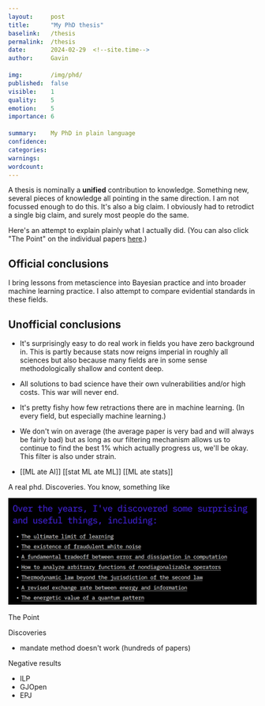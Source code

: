 ```yaml
---
layout:     post
title:      "My PhD thesis"
baselink:   /thesis
permalink:  /thesis
date:       2024-02-29  <!--site.time-->
author:     Gavin

img:        /img/phd/
published:  false
visible:    1
quality:    5
emotion:    5
importance: 6

summary:    My PhD in plain language
confidence: 
categories: 
warnings:   
wordcount:      
---
```



<!-- https://emmabluemke.com/phd-thesis -->


A thesis is nominally a __unified__ contribution to knowledge. Something new, several pieces of knowledge all pointing in the same direction. I am not focussed enough to do this. It's also a big claim. I obviously had to retrodict a single big claim, and surely most people do the same. 
        <!-- - [[concocting a coherent PhD (2023)]] -->

Here's an attempt to explain plainly what I actually did. (You can also click "The Point" on the individual papers <a href="/researches">here</a>.)


## Official conclusions

I bring lessons from metascience into Bayesian practice and into broader machine learning practice. 
I also attempt to compare evidential standards in these fields.


## Unofficial conclusions

* It's surprisingly easy to do real work in fields you have zero background in. This is partly because stats now reigns imperial in roughly all sciences but also because many fields are in some sense methodologically shallow and content deep.

* All solutions to bad science have their own vulnerabilities and/or high costs. This war will never end. 

* It's pretty fishy how few retractions there are in machine learning. (In every field, but especially machine learning.)

* We don't win on average (the average paper is very bad and will always be fairly bad) but as long as our filtering mechanism allows us to continue to find the best 1% which actually progress us, we'll be okay. This filter is also under strain.

* [[ML ate AI]]  [[stat ML ate ML]]  [[ML ate stats]] 

<!-- Here's the kind of thing that one might do if one was able to try harder https://arxiv.org/abs/2403.07949 -->




A real phd. Discoveries. You know, something like

<img src="/img/riechers.png" />


The Point

Discoveries 
- mandate method doesn't work (hundreds of papers)

Negative results
- ILP
- GJOpen
- EPJ